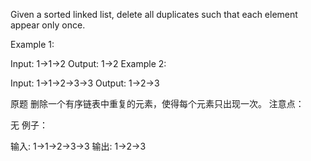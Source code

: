 Given a sorted linked list, delete all duplicates such that each element appear only once.

Example 1:

Input: 1->1->2
Output: 1->2
Example 2:

Input: 1->1->2->3->3
Output: 1->2->3

原题
删除一个有序链表中重复的元素，使得每个元素只出现一次。
注意点：

无
例子：

输入: 1->1->2->3->3
输出: 1->2->3
